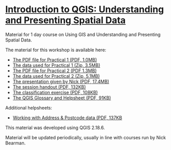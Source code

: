 # [Introduction to QGIS: Understanding and Presenting Spatial Data](#README)

Material for 1 day course on Using GIS and Understanding and Presenting Spatial Data.

The material for this workshop is available here:  

- [The PDF file for Practical 1 (PDF, 1.0MB)](https://github.com/nickbearman/intro-qgis-spatial-data/releases/download/5.0/Practical-1.pdf)
- [The data used for Practical 1 (Zip, 3.5MB)](https://github.com/nickbearman/intro-qgis-spatial-data/blob/master/practicals/prac1.zip?raw=true)
- [The PDF file for Practical 2 (PDF 1.3MB)](https://github.com/nickbearman/intro-qgis-spatial-data/releases/download/5.0/Practical-2.pdf)
- [The data used for Practical 2 (Zip, 5.1MB)](https://github.com/nickbearman/intro-qgis-spatial-data/blob/master/practicals/prac2.zip?raw=true)
- [The presentation given by Nick (PDF, 17.4MB)](https://github.com/nickbearman/intro-qgis-spatial-data/releases/download/5.0/presentation-qgis.pdf) 
- [The session handout (PDF, 132KB)](https://github.com/nickbearman/intro-qgis-spatial-data/releases/download/5.0/Handout-QGIS-Liverpool.pdf) 
- [The classification exercise (PDF, 108KB)](https://github.com/nickbearman/intro-qgis-spatial-data/releases/download/5.0/classification-exercise-QGIS-NB.pdf) 
- [The QGIS Glossary and Helpsheet (PDF, 91KB)](https://github.com/nickbearman/intro-qgis-spatial-data/releases/download/5.0/glossary.pdf) 

Additional helpsheets:
- [Working with Address & Postcode data (PDF, 137KB](https://github.com/nickbearman/intro-qgis-spatial-data/releases/download/5.1/postcodes.pdf)

This material was developed using QGIS 2.18.6.

Material will be updated periodically, usually in line with courses run by Nick Bearman. 
